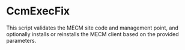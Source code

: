 # CcmExecFix
This script validates the MECM site code and management point, and optionally installs or reinstalls the MECM client based on the provided parameters.
